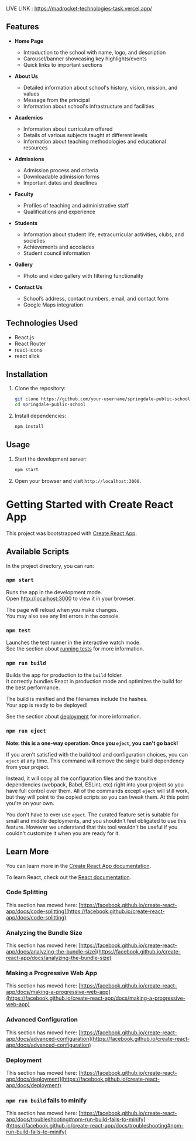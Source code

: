 LIVE LINK :  https://madrocket-technologies-task.vercel.app/

## Features
- **Home Page**
  - Introduction to the school with name, logo, and description
  - Carousel/banner showcasing key highlights/events
  - Quick links to important sections

- **About Us**
  - Detailed information about school's history, vision, mission, and values
  - Message from the principal
  - Information about school's infrastructure and facilities

- **Academics**
  - Information about curriculum offered
  - Details of various subjects taught at different levels
  - Information about teaching methodologies and educational resources

- **Admissions**
  - Admission process and criteria
  - Downloadable admission forms
  - Important dates and deadlines

- **Faculty**
  - Profiles of teaching and administrative staff
  - Qualifications and experience

- **Students**
  - Information about student life, extracurricular activities, clubs, and societies
  - Achievements and accolades
  - Student council information

- **Gallery**
  - Photo and video gallery with filtering functionality

- **Contact Us**
  - School’s address, contact numbers, email, and contact form
  - Google Maps integration

## Technologies Used

- React.js
- React Router
- react-icons
- react slick

## Installation

1. Clone the repository:
    ```bash
    git clone https://github.com/your-username/springdale-public-school.git
    cd springdale-public-school
    ```

2. Install dependencies:
    ```bash
    npm install
    ```

## Usage

1. Start the development server:
    ```bash
    npm start
    ```

2. Open your browser and visit `http://localhost:3000`.



# Getting Started with Create React App

This project was bootstrapped with [Create React App](https://github.com/facebook/create-react-app).

## Available Scripts

In the project directory, you can run:

### `npm start`

Runs the app in the development mode.\
Open [http://localhost:3000](http://localhost:3000) to view it in your browser.

The page will reload when you make changes.\
You may also see any lint errors in the console.

### `npm test`

Launches the test runner in the interactive watch mode.\
See the section about [running tests](https://facebook.github.io/create-react-app/docs/running-tests) for more information.

### `npm run build`

Builds the app for production to the `build` folder.\
It correctly bundles React in production mode and optimizes the build for the best performance.

The build is minified and the filenames include the hashes.\
Your app is ready to be deployed!

See the section about [deployment](https://facebook.github.io/create-react-app/docs/deployment) for more information.

### `npm run eject`

**Note: this is a one-way operation. Once you `eject`, you can't go back!**

If you aren't satisfied with the build tool and configuration choices, you can `eject` at any time. This command will remove the single build dependency from your project.

Instead, it will copy all the configuration files and the transitive dependencies (webpack, Babel, ESLint, etc) right into your project so you have full control over them. All of the commands except `eject` will still work, but they will point to the copied scripts so you can tweak them. At this point you're on your own.

You don't have to ever use `eject`. The curated feature set is suitable for small and middle deployments, and you shouldn't feel obligated to use this feature. However we understand that this tool wouldn't be useful if you couldn't customize it when you are ready for it.

## Learn More

You can learn more in the [Create React App documentation](https://facebook.github.io/create-react-app/docs/getting-started).

To learn React, check out the [React documentation](https://reactjs.org/).

### Code Splitting

This section has moved here: [https://facebook.github.io/create-react-app/docs/code-splitting](https://facebook.github.io/create-react-app/docs/code-splitting)

### Analyzing the Bundle Size

This section has moved here: [https://facebook.github.io/create-react-app/docs/analyzing-the-bundle-size](https://facebook.github.io/create-react-app/docs/analyzing-the-bundle-size)

### Making a Progressive Web App

This section has moved here: [https://facebook.github.io/create-react-app/docs/making-a-progressive-web-app](https://facebook.github.io/create-react-app/docs/making-a-progressive-web-app)

### Advanced Configuration

This section has moved here: [https://facebook.github.io/create-react-app/docs/advanced-configuration](https://facebook.github.io/create-react-app/docs/advanced-configuration)

### Deployment

This section has moved here: [https://facebook.github.io/create-react-app/docs/deployment](https://facebook.github.io/create-react-app/docs/deployment)

### `npm run build` fails to minify

This section has moved here: [https://facebook.github.io/create-react-app/docs/troubleshooting#npm-run-build-fails-to-minify](https://facebook.github.io/create-react-app/docs/troubleshooting#npm-run-build-fails-to-minify)
